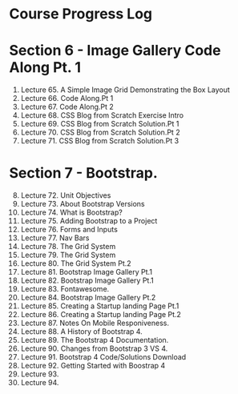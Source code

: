 # Course Progress Log
# Section 6 - Image Gallery Code Along Pt. 1
1.  Lecture 65. A Simple Image Grid Demonstrating the Box Layout
2.  Lecture 66. Code Along.Pt 1
3.  Lecture 67. Code Along.Pt 2
4.  Lecture 68. CSS Blog from Scratch Exercise Intro
5.  Lecture 69. CSS Blog from Scratch Solution.Pt 1
6.  Lecture 70. CSS Blog from Scratch Solution.Pt 2
7.  Lecture 71. CSS Blog from Scratch Solution.Pt 3

# Section 7 - Bootstrap.
8.  Lecture 72. Unit Objectives
9.  Lecture 73. About Bootstrap Versions
10. Lecture 74. What is Bootstrap?
11. Lecture 75. Adding Bootstrap to a Project
12. Lecture 76. Forms and Inputs
13. Lecture 77. Nav Bars
14. Lecture 78. The Grid System
15. Lecture 79. The Grid System
16. Lecture 80. The Grid System Pt.2
17. Lecture 81. Bootstrap Image Gallery Pt.1
18. Lecture 82. Bootstrap Image Gallery Pt.1
19. Lecture 83. Fontawesome.
20. Lecture 84. Bootstrap Image Gallery Pt.2
21. Lecture 85. Creating a Startup landing Page Pt.1
22. Lecture 86. Creating a Startup landing Page Pt.2
23. Lecture 87. Notes On Mobile Responiveness.
24. Lecture 88. A History of Bootstrap 4.
25. Lecture 89. The Bootstrap 4 Documentation.
26. Lecture 90. Changes from Bootstrap 3 VS 4.
27. Lecture 91. Bootstrap 4 Code/Solutions Download
28. Lecture 92. Getting Started with Boostrap 4
29. Lecture 93.
30. Lecture 94.

